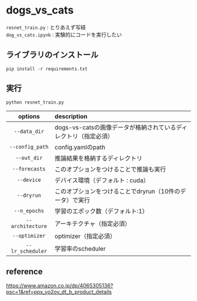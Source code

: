 # dogs_vs_cats

```resnet_train.py``` : とりあえず写経  
```dog_vs_cats.ipynb``` : 実験的にコードを実行したい
## ライブラリのインストール
```
pip install -r requirements.txt
```

## 実行
```python
python resnet_train.py
```
|options|description|
|:--:|:--|
|`--data_dir`|dogs-vs-catsの画像データが格納されているディレクトリ（指定必須）|
|`--config_path`|config.yamlのpath|
|`--out_dir`|推論結果を格納するディレクトリ|
|`--forecasts`|このオプションをつけることで推論も実行|
|`--device`|デバイス環境（デフォルト : cuda）|
|`--dryrun`|このオプションをつけることでdryrun（10件のデータ）で実行|
|`--n_epochs`|学習のエポック数（デフォルト:1）|
|`--architecture`|アーキテクチャ（指定必須）|
|`--optimizer`|optimizer（指定必須）|
|`--lr_scheduler`|学習率のscheduler|


## reference
https://www.amazon.co.jp/dp/4065305136?psc=1&ref=ppx_yo2ov_dt_b_product_details
